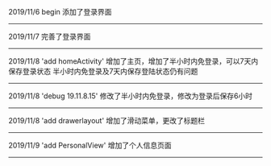 2019/11/6 begin 添加了登录界面

---

2019/11/7 完善了登录界面

---

2019/11/8 'add homeActivity'
增加了主页，增加了半小时内免登录，可以7天内保存登录状态
半小时内免登录及7天内保存登陆状态仍有问题

---

2019/11/8 'debug 19.11.8.15'
修改了半小时内免登录，修改为登录后保存6小时

---

2019/11/8 'add drawerlayout'
增加了滑动菜单，更改了标题栏

---

2019/11/9 'add PersonalView'
增加了个人信息页面

---